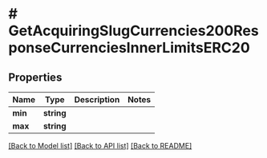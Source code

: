 # # GetAcquiringSlugCurrencies200ResponseCurrenciesInnerLimitsERC20

## Properties

Name | Type | Description | Notes
------------ | ------------- | ------------- | -------------
**min** | **string** |  |
**max** | **string** |  |

[[Back to Model list]](../../README.md#models) [[Back to API list]](../../README.md#endpoints) [[Back to README]](../../README.md)
